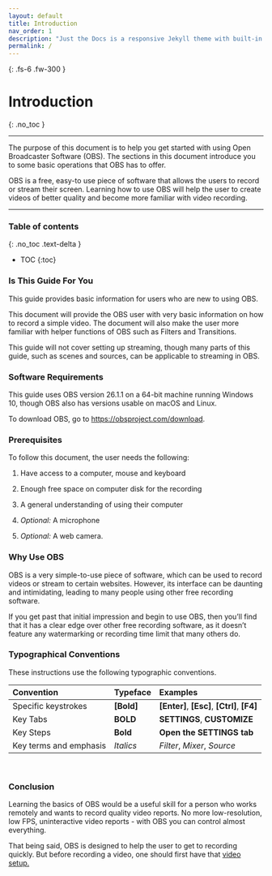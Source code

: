 ```yaml
---
layout: default
title: Introduction
nav_order: 1
description: "Just the Docs is a responsive Jekyll theme with built-in search that is easily customizable and hosted on GitHub Pages."
permalink: /
---
```


{: .fs-6 .fw-300 }

# Introduction
{: .no_toc }

---

The purpose of this document is to help you get started with using Open Broadcaster Software (OBS). The sections in this document introduce you to some basic operations that OBS has to offer.

OBS is a free, easy-to use piece of software that allows the users to record or stream their screen. Learning how to use OBS will help the user to create videos of better quality and become more familiar with video recording.

---

### Table of contents
{: .no_toc .text-delta }
* TOC
{:toc}

### Is This Guide For You

This guide provides basic information for users who are new to using OBS.

This document will provide the OBS user with very basic information on how to record a simple video. The document will also make the user more familiar with helper functions of OBS such as Filters and Transitions.

This guide will not cover setting up streaming, though many parts of this guide, such as scenes and sources, can be applicable to streaming in OBS.


### Software Requirements

This guide uses OBS version 26.1.1 on a 64-bit machine running Windows 10, though OBS also has versions usable on macOS and Linux.

To download OBS, go to https://obsproject.com/download.

### Prerequisites

To follow this document, the user needs the following:

1. Have access to a computer, mouse and keyboard

2. Enough free space on computer disk for the recording

3. A general understanding of using their computer

4. _Optional:_ A microphone

5. _Optional:_ A web camera.


### Why Use OBS

OBS is a very simple-to-use piece of software, which can be used to record videos or stream to certain websites. However, its interface can be daunting and intimidating, leading to many people using other free recording software. 

If you get past that initial impression and begin to use OBS, then you’ll find that it has a clear edge over other free recording software, as it doesn’t feature any watermarking or recording time limit that many others do.


### Typographical Conventions

These instructions use the following typographic conventions.

| Convention                           | Typeface      | Examples                                         |
| :----                                | :----         | :----                                            |
| Specific keystrokes                  |   **[Bold]**  |     **[Enter]**, **[Esc]**, **[Ctrl]**, **[F4]** |
| Key Tabs                             |   **BOLD**    |     **SETTINGS**, **CUSTOMIZE**                  |
| Key Steps                            |   **Bold**   |     **Open the SETTINGS tab**                     |
| Key terms and emphasis               |   _Italics_   |     _Filter_, _Mixer_, _Source_                  |

<br />

### Conclusion

Learning the basics of OBS would be a useful skill for a person who works remotely and wants to record quality video reports. No more low-resolution, low FPS, uninteractive video reports - with OBS you can control almost everything. 

That being said, OBS is designed to help the user to get to recording quickly. But before recording a video, one should first have that [video setup.](https://alsash110.github.io/comm-2216-obs/docs/videosetup/)
